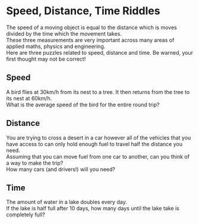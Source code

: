 # Speed, Distance, Time Riddles

The speed of a moving object is equal to the distance which is moves divided by the time which the movement takes.  
These three measurements are very important across many areas of applied maths, physics and engineering.  
Here are three puzzles related to speed, distance and time. Be warned, your first thought may not be correct!

## Speed

A bird flies at 30km/h from its nest to a tree. It then returns from the tree to its nest at 60km/h.  
What is the average speed of the bird for the entire round trip?

## Distance

You are trying to cross a desert in a car however all of the vehicles that you have access to can only hold enough fuel to travel half the distance you need.  
Assuming that you can move fuel from one car to another, can you think of a way to make the trip?  
How many cars (and drivers!) will you need?

## Time

The amount of water in a lake doubles every day.  
If the lake is half full after 10 days, how many days until the lake take is completely full?
